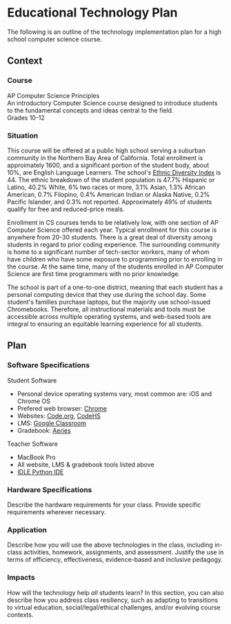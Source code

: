 # Educational Technology Plan

The following is an outline of the technology implementation plan for a high school computer science course.

## Context

### Course

AP Computer Science Principles    
An introductory Computer Science course designed to introduce students to the 
fundamental concepts and ideas central to the field.    
Grades 10-12

### Situation

This course will be offered at a public high school serving a suburban community
in the Northern Bay Area of California. Total enrollment is approimately 1600,
and a significant portion of the student body, about 10%, are English Language Learners.
The school's [Ethnic Diversity Index](ed-data.org/article/Ethnic-Diversity-Index) is 44.
The ethnic breakdown of the student population is 47.7%  Hispanic or Latino, 40.2% White,
6% two races or more, 3.1% Asian, 1.3% African American, 0.7% Filopino, 0.4% American Indian 
or Alaska Native, 0.2% Pacific Islander, and 0.3% not reported. Approximately 49% of students 
qualify for free and reduced-price meals. 

Enrollment in CS courses tends to be relatively low, with one section of AP Computer Science 
offered each year. Typical enrollment for this course is anywhere from 20-30 students. There is a 
great deal of diversity among students in regard to prior coding experience. The surrounding community
is home to a significant number of tech-sector workers, many of whom have children who have some exposure
to programming prior to enrolling in the course. At the same time, many of the students enrolled in 
AP Computer Science are first time programmers with no prior knowledge.

The school is part of a one-to-one district, meaning that each student has a personal computing device
that they use during the school day. Some student's families purchase laptops, but the majority use
school-issued Chromebooks. Therefore, all instructional materials and tools must be accessible
across multiple operating systems, and web-based tools are integral to ensuring an equitable 
learning experience for all students.

## Plan

### Software Specifications

Student Software
* Personal device operating systems vary, most common are: iOS and Chrome OS
* Prefered web browser: [Chrome](https://www.google.com/chrome/dr/download/?brand=FKPE&ds_kid=11256481&gclsrc=aw.ds&gad_source=1&gad_campaignid=22852283685&gbraid=0AAAAAoY3CA4a2naWbpr2PJ0slppe1wZTn&gclid=Cj0KCQjwovPGBhDxARIsAFhgkwQxItKoaGEh4zyIDpytJBF7vlXKeI45HJ4cSGLqWS_7uoJIc8wNJnMaAk4gEALw_wcB)
* Websites: [Code.org](https://code.org/en-US), [CodeHS](https://codehs.com/)
* LMS: [Google Classroom](https://edu.google.com/intl/ALL_ca/workspace-for-education/products/classroom/)
* Gradebook: [Aeries](aeries.net)

Teacher Software
* MacBook Pro
* All website, LMS & gradebook tools listed above
* [IDLE Python IDE](https://www.python.org/downloads/)

### Hardware Specifications

Describe the hardware requirements for your class. Provide specific requirements
wherever necessary.

### Application

Describe how you will use the above technologies in the class, including
in-class activities, homework, assignments, and assessment. Justify the use
in terms of efficiency, effectiveness, evidence-based and inclusive pedagogy.

### Impacts

How will the technology help *all* students learn? In this section, you can also
describe how you address class resiliency, such as adapting to
transitions to virtual education, social/legal/ethical challenges,  and/or
evolving course contexts.
